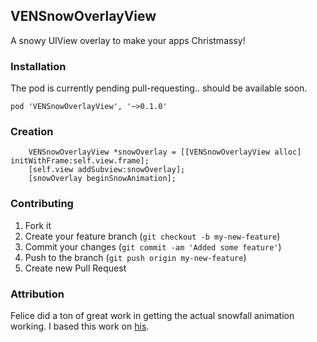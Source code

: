 ## VENSnowOverlayView
A snowy UIView overlay to make your apps Christmassy!

### Installation
The pod is currently pending pull-requesting.. should be available soon.
```
pod 'VENSnowOverlayView', '~>0.1.0'
```

### Creation
```
    VENSnowOverlayView *snowOverlay = [[VENSnowOverlayView alloc] initWithFrame:self.view.frame];
    [self.view addSubview:snowOverlay];
    [snowOverlay beginSnowAnimation];
```

### Contributing

1. Fork it
2. Create your feature branch (`git checkout -b my-new-feature`)
3. Commit your changes (`git commit -am 'Added some feature'`)
4. Push to the branch (`git push origin my-new-feature`)
5. Create new Pull Request

### Attribution
Felice did a ton of great work in getting the actual snowfall animation working. I based this work on [his](https://github.com/felice/SnowFall).

